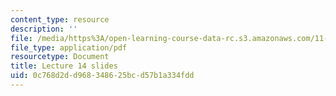 ```yaml
---
content_type: resource
description: ''
file: /media/https%3A/open-learning-course-data-rc.s3.amazonaws.com/11-438-economic-development-planning-spring-2020/0c768d2dd968348625bcd57b1a334fdd_MIT11_438s20_lec14.pdf
file_type: application/pdf
resourcetype: Document
title: Lecture 14 slides
uid: 0c768d2d-d968-3486-25bc-d57b1a334fdd
---
```

